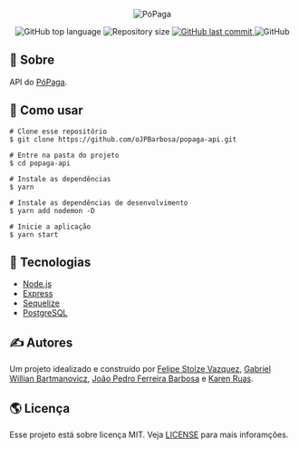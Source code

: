 <p align="center">
  <img alt="PóPaga" src="https://user-images.githubusercontent.com/79005271/141879254-bdcea31e-36c4-4c07-b6f9-6425cf737612.gif">
</p>

<p align="center">
  <img alt="GitHub top language" src="https://img.shields.io/github/languages/top/oJPBarbosa/popaga-api.svg">

  <img alt="Repository size" src="https://img.shields.io/github/repo-size/oJPBarbosa/popaga-api.svg">
  <a href="https://github.com/oJPBarbosa/popaga-api/commits/master">
    <img alt="GitHub last commit" src="https://img.shields.io/github/last-commit/oJPBarbosa/popaga-api.svg">
  </a>
  <img alt="GitHub" src="https://img.shields.io/github/license/oJPBarbosa/popaga-api.svg">
</p>

## 🎯 Sobre

API do [PóPaga](https://github.com/obielwb/popaga).

## 🙋 Como usar

```
# Clone esse repositório
$ git clone https://github.com/oJPBarbosa/popaga-api.git

# Entre na pasta do projeto
$ cd popaga-api

# Instale as dependências
$ yarn

# Instale as dependências de desenvolvimento
$ yarn add nodemon -D

# Inicie a aplicação
$ yarn start
```

## :rocket: Tecnologias

- [Node.js](https://nodejs.org/)
- [Express](https://expressjs.com/)
- [Sequelize](https://sequelize.org/)
- [PostgreSQL](https://www.postgresql.org/)

## ✍️ Autores

Um projeto idealizado e construído por [Felipe Stolze Vazquez](https://github.com/Vazqual), [Gabriel Willian Bartmanovicz](https://github.com/obielwb), [João Pedro Ferreira Barbosa](https://github.com/oJPBarbosa) e [Karen Ruas](https://github.com/annRuas).

## 🌎 Licença

Esse projeto está sobre licença MIT. Veja [LICENSE](https://github.com/oJPBarbosa/popaga-api/blob/main/LICENSE) para mais inforamções.

